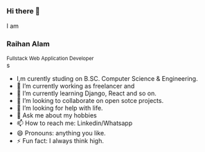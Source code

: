 ### Hi there 👋

I am <h3>Raihan Alam</h3>
<small>Fullstack Web Application Developer</small> 
<br>s
-    I,m curently studing on B.SC. Computer Science & Engineering. 
- 🔭 I’m currently working as freelancer and 
- 🌱 I’m currently learning Django, React and so on.
- 👯 I’m looking to collaborate on open sotce projects.
- 🤔 I’m looking for help with life.
- 💬 Ask me about my hobbies
- 📫 How to reach me: Linkedin/Whatsapp
- 😄 Pronouns: anything you like.
- ⚡ Fun fact: I always think high.
